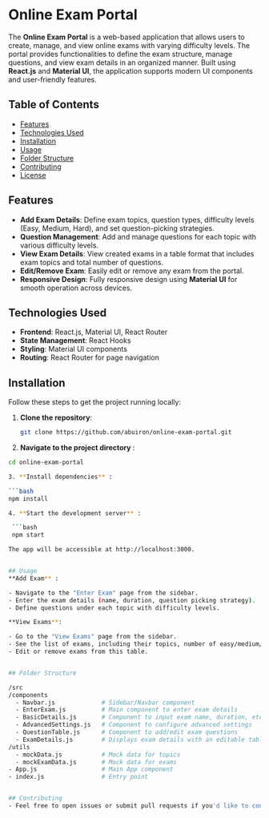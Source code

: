 # Online Exam Portal

The **Online Exam Portal** is a web-based application that allows users to create, manage, and view online exams with varying difficulty levels. The portal provides functionalities to define the exam structure, manage questions, and view exam details in an organized manner. Built using **React.js** and **Material UI**, the application supports modern UI components and user-friendly features.

## Table of Contents
- [Features](#features)
- [Technologies Used](#technologies-used)
- [Installation](#installation)
- [Usage](#usage)
- [Folder Structure](#folder-structure)
- [Contributing](#contributing)
- [License](#license)

## Features

- **Add Exam Details**: Define exam topics, question types, difficulty levels (Easy, Medium, Hard), and set question-picking strategies.
- **Question Management**: Add and manage questions for each topic with various difficulty levels.
- **View Exam Details**: View created exams in a table format that includes exam topics and total number of questions.
- **Edit/Remove Exam**: Easily edit or remove any exam from the portal.
- **Responsive Design**: Fully responsive design using **Material UI** for smooth operation across devices.

## Technologies Used

- **Frontend**: React.js, Material UI, React Router
- **State Management**: React Hooks
- **Styling**: Material UI components
- **Routing**: React Router for page navigation

## Installation

Follow these steps to get the project running locally:

1. **Clone the repository**:
   ```bash
   git clone https://github.com/abuiron/online-exam-portal.git

2. **Navigate to the project directory** :

  ```bash
  cd online-exam-portal

3. **Install dependencies** :

  ```bash
  npm install

4. **Start the development server** :

   ```bash
   npm start

The app will be accessible at http://localhost:3000.


## Usage
 **Add Exam** :

 - Navigate to the "Enter Exam" page from the sidebar.
- Enter the exam details (name, duration, question picking strategy).
- Define questions under each topic with difficulty levels.

**View Exams**:

- Go to the "View Exams" page from the sidebar.
- See the list of exams, including their topics, number of easy/medium/hard questions, and total questions.
- Edit or remove exams from this table.


## Folder Structure

/src
  /components
    - Navbar.js             # Sidebar/Navbar component
    - EnterExam.js          # Main component to enter exam details
    - BasicDetails.js       # Component to input exam name, duration, etc.
    - AdvancedSettings.js   # Component to configure advanced settings
    - QuestionTable.js      # Component to add/edit exam questions
    - ExamDetails.js        # Displays exam details with an editable table
  /utils
    - mockData.js           # Mock data for topics
    - mockExamData.js       # Mock data for exams
  - App.js                  # Main App component
  - index.js                # Entry point


## Contributing
- Feel free to open issues or submit pull requests if you'd like to contribute to this project. All contributions are welcome.